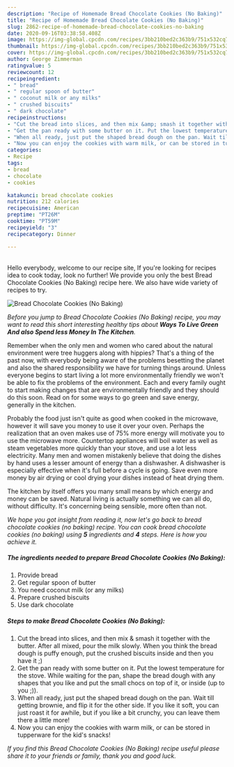 ```yaml
---
description: "Recipe of Homemade Bread Chocolate Cookies (No Baking)"
title: "Recipe of Homemade Bread Chocolate Cookies (No Baking)"
slug: 2862-recipe-of-homemade-bread-chocolate-cookies-no-baking
date: 2020-09-16T03:38:58.408Z
image: https://img-global.cpcdn.com/recipes/3bb210bed2c363b9/751x532cq70/bread-chocolate-cookies-no-baking-recipe-main-photo.jpg
thumbnail: https://img-global.cpcdn.com/recipes/3bb210bed2c363b9/751x532cq70/bread-chocolate-cookies-no-baking-recipe-main-photo.jpg
cover: https://img-global.cpcdn.com/recipes/3bb210bed2c363b9/751x532cq70/bread-chocolate-cookies-no-baking-recipe-main-photo.jpg
author: George Zimmerman
ratingvalue: 5
reviewcount: 12
recipeingredient:
- " bread"
- " regular spoon of butter"
- " coconut milk or any milks"
- " crushed biscuits"
- " dark chocolate"
recipeinstructions:
- "Cut the bread into slices, and then mix &amp; smash it together with the butter. After all mixed, pour the milk slowly. When you think the bread dough is puffy enough, put the crushed biscuits inside and then you have it ;)"
- "Get the pan ready with some butter on it. Put the lowest temperature for the stove. While waiting for the pan, shape the bread dough with any shapes that you like and put the small chocs on top of it, or inside (up to you ;))."
- "When all ready, just put the shaped bread dough on the pan. Wait till getting brownie, and flip it for the other side. If you like it soft, you can just roast it for awhile, but if you like a bit crunchy, you can leave them there a little more!"
- "Now you can enjoy the cookies with warm milk, or can be stored in tupperware for the kid&#39;s snacks!"
categories:
- Recipe
tags:
- bread
- chocolate
- cookies

katakunci: bread chocolate cookies 
nutrition: 212 calories
recipecuisine: American
preptime: "PT26M"
cooktime: "PT59M"
recipeyield: "3"
recipecategory: Dinner

---
```

<br>
Hello everybody, welcome to our recipe site, If you're looking for recipes idea to cook today, look no further! We provide you only the best Bread Chocolate Cookies (No Baking) recipe here. We also have wide variety of recipes to try.
<br>


![Bread Chocolate Cookies (No Baking)](https://img-global.cpcdn.com/recipes/3bb210bed2c363b9/751x532cq70/bread-chocolate-cookies-no-baking-recipe-main-photo.jpg)

<i>Before you jump to Bread Chocolate Cookies (No Baking) recipe, you may want to read this short interesting healthy tips about 
<strong>Ways To Live Green And also Spend less Money In The Kitchen</strong>.</i>
</br>

Remember when the only men and women who cared about the natural environment were tree huggers along with hippies? That's a thing of the past now, with everybody being aware of the problems besetting the planet and also the shared responsibility we have for turning things around. Unless everyone begins to start living a lot more environmentally friendly we won't be able to fix the problems of the environment. Each and every family ought to start making changes that are environmentally friendly and they should do this soon. Read on for some ways to go green and save energy, generally in the kitchen.

Probably the food just isn't quite as good when cooked in the microwave, however it will save you money to use it over your oven. Perhaps the realization that an oven makes use of 75% more energy will motivate you to use the microwave more. Countertop appliances will boil water as well as steam vegetables more quickly than your stove, and use a lot less electricity. Many men and women mistakenly believe that doing the dishes by hand uses a lesser amount of energy than a dishwasher. A dishwasher is especially effective when it's full before a cycle is going. Save even more money by air drying or cool drying your dishes instead of heat drying them.

The kitchen by itself offers you many small means by which energy and money can be saved. Natural living is actually something we can all do, without difficulty. It's concerning being sensible, more often than not.


<i>We hope you got insight from reading it, now let's go back to bread chocolate cookies (no baking) recipe. You can cook bread chocolate cookies (no baking) using <strong>5</strong> ingredients and <strong>4</strong> steps. Here is how you achieve it.
</i>

##### The ingredients needed to prepare Bread Chocolate Cookies (No Baking):

1. Provide  bread
1. Get  regular spoon of butter
1. You need  coconut milk (or any milks)
1. Prepare  crushed biscuits
1. Use  dark chocolate


##### Steps to make Bread Chocolate Cookies (No Baking):

1. Cut the bread into slices, and then mix &amp; smash it together with the butter. After all mixed, pour the milk slowly. When you think the bread dough is puffy enough, put the crushed biscuits inside and then you have it ;)
1. Get the pan ready with some butter on it. Put the lowest temperature for the stove. While waiting for the pan, shape the bread dough with any shapes that you like and put the small chocs on top of it, or inside (up to you ;)).
1. When all ready, just put the shaped bread dough on the pan. Wait till getting brownie, and flip it for the other side. If you like it soft, you can just roast it for awhile, but if you like a bit crunchy, you can leave them there a little more!
1. Now you can enjoy the cookies with warm milk, or can be stored in tupperware for the kid&#39;s snacks!


<i>If you find this Bread Chocolate Cookies (No Baking) recipe useful please share it to your friends or family, thank you and good luck.</i>
